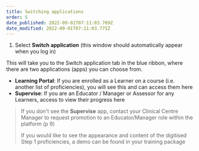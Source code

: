 ```yaml
---
title: Switching applications
order: 5
date_published: 2022-09-01T07:11:03.769Z
date_modified: 2022-09-01T07:11:03.775Z
---
```

1. Select **Switch application** (this window should automatically appear when you log in)​

This will take you to the Switch application tab in the blue ribbon, where there are two applications (apps) you can choose from.​

- **Learning Portal**: If you are enrolled as a Learner on a course (i.e. another list of proficiencies), you will see this and can access them here​
- **Supervise**: If you are an Educator / Manager or Assessor for any Learners, access to view their progress here​

> If you don't see the **Supervise** app, contact your Clinical Centre Manager to request promotion to an Educator/Manager role within the platform (p 9)​
>
> If you would like to see the appearance and content of the digitised Step 1 proficiencies, a demo can be found in your training package​
